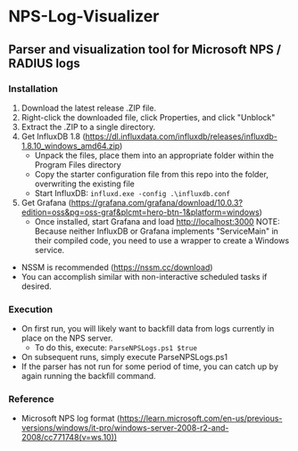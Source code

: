 # NPS-Log-Visualizer
## Parser and visualization tool for Microsoft NPS / RADIUS logs  
### Installation
1. Download the latest release .ZIP file.
2. Right-click the downloaded file, click Properties, and click "Unblock"
3. Extract the .ZIP to a single directory.
4. Get InfluxDB 1.8 (https://dl.influxdata.com/influxdb/releases/influxdb-1.8.10_windows_amd64.zip)  
    - Unpack the files, place them into an appropriate folder within the Program Files directory  
    - Copy the starter configuration file from this repo into the folder, overwriting the existing file  
    - Start InfluxDB: ```influxd.exe -config .\influxdb.conf```  
5. Get Grafana (https://grafana.com/grafana/download/10.0.3?edition=oss&pg=oss-graf&plcmt=hero-btn-1&platform=windows)
    - Once installed, start Grafana and load [http://localhost:3000](http://localhost:3000)
NOTE: Because neither InfluxDB or Grafana implements "ServiceMain" in their compiled code, you need to use a wrapper to create a Windows service.  
  - NSSM is recommended (https://nssm.cc/download)
  - You can accomplish similar with non-interactive scheduled tasks if desired.  
### Execution
- On first run, you will likely want to backfill data from logs currently in place on the NPS server.
  - To do this, execute: ```ParseNPSLogs.ps1 $true```  
- On subsequent runs, simply execute ParseNPSLogs.ps1  
- If the parser has not run for some period of time, you can catch up by again running the backfill command.  
### Reference
- Microsoft NPS log format (https://learn.microsoft.com/en-us/previous-versions/windows/it-pro/windows-server-2008-r2-and-2008/cc771748(v=ws.10))
